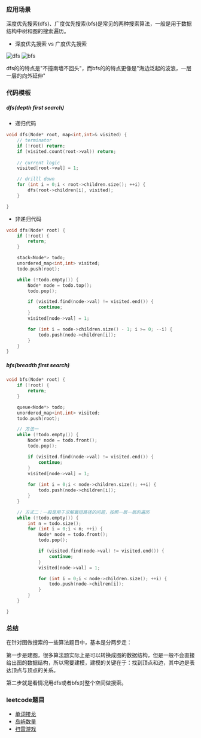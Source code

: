 ### 应用场景

深度优先搜索(dfs)、广度优先搜索(bfs)是常见的两种搜索算法，一般是用于数据结构中树和图的搜索遍历。

- 深度优先搜索 vs 广度优先搜索

![dfs](http://118.178.125.16/upload/2021/04/dfs-bee223ba15c543d4981ef8db9c5c348d.png)  ![bfs](http://118.178.125.16/upload/2021/04/bfs-67b1ea9ac7c54fefb845ff673d96ab3e.png)



dfs的的特点是"不撞南墙不回头"，而bfs的的特点更像是"海边泛起的波浪，一层一层的向外延伸"



### 代码模板

##### dfs(depth first search)

- 递归代码

```c++
void dfs(Node* root, map<int,int>& visited) {
    // terminator
    if (!root) return;
    if (visited.count(root->val)) return;
    
    // current logic
    visited[root->val] = 1;

    // drilll down
    for (int i = 0;i < root->children.size(); ++i) {
        dfs(root->children[i], visited);
    }

}
```

- 非递归代码

```c++
void dfs(Node* root) {
    if (!root) {
        return;
    }

    stack<Node*> todo;
    unordered_map<int,int> visited;
    todo.push(root);

    while (!todo.empty()) {
        Node* node = todo.top();
        todo.pop();

        if (visited.find(node->val) != visited.end()) {
            continue;
        }
        visited[node->val] = 1;

        for (int i = node->children.size() - 1; i >= 0; --i) {
            todo.push(node->children[i]);
        } 
    }
}
```



##### bfs(breadth first search)

```c++
void bfs(Node* root) {
    if (!root) {
        return;
    }

    queue<Node*> todo;
    unordered_map<int,int> visited;
    todo.push(root);

    // 方法一
    while (!todo.empty()) {
        Node* node = todo.front();
        todo.pop();

        if (visited.find(node->val) != visited.end()) {
            continue;
        }
        visited[node->val] = 1;
        
        for (int i = 0;i < node->children.size(); ++i) {
            todo.push(node->children[i]);
        }
    }

    // 方式二：一般是用于求解最短路径的问题，按照一层一层的遍历
    while (!todo.empty()) {
        int n = todo.size();
        for (int i = 0;i < n; ++i) {
            Node* node = todo.front();
            todo.pop();

            if (visited.find(node->val) != visited.end()) {
                continue;
            }
            visited[node->val] = 1;

            for (int i = 0;i < node->children.size(); ++i) {
                todo.push(node->chilren[i]);
            }
        }
    }

}
```



### 总结

在针对图做搜索的一些算法题目中，基本是分两步走：

第一步是建图，很多算法题实际上是可以转换成图的数据结构，但是一般不会直接给出图的数据结构，所以需要建模，建模的关键在于：找到顶点和边，其中边是表达顶点与顶点的关系。

第二步就是看情况用dfs或者bfs对整个空间做搜索。



### leetcode题目

- [单词接龙](https://leetcode-cn.com/problems/word-ladder/)
- [岛屿数量](https://leetcode-cn.com/problems/number-of-islands/)
- [扫雷游戏](https://leetcode-cn.com/problems/minesweeper/)

